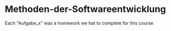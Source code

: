 # Methoden-der-Softwareentwicklung

Each "Aufgabe_x" was a homework we hat to complete for this course
